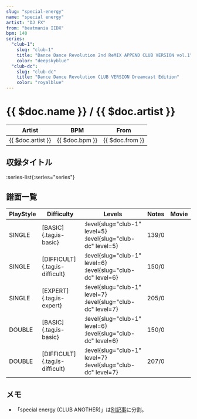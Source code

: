 ```yaml
---
slug: "special-energy"
name: "special energy"
artist: "DJ FX"
from: "beatmania IIDX"
bpm: 140
series:
  "club-1":
    slug: "club-1"
    title: "Dance Dance Revolution 2nd ReMIX APPEND CLUB VERSION vol.1"
    color: "deepskyblue"
  "club-dc":
    slug: "club-dc"
    title: "Dance Dance Revolution CLUB VERSION Dreamcast Edition"
    color: "royalblue"
---
```


# {{ $doc.name }} / {{ $doc.artist }}

|Artist|BPM|From|
|------|---|----|
|{{ $doc.artist }}|{{ $doc.bpm }}|{{ $doc.from }}|

## 収録タイトル

:series-list{:series="series"}

## 譜面一覧

|PlayStyle|Difficulty|Levels|Notes|Movie|
|---------|----------|------|-----|-----|
|SINGLE|[BASIC]{.tag.is-basic}|:level{slug="club-1" level=5} :level{slug="club-dc" level=5}|139/0||
|SINGLE|[DIFFICULT]{.tag.is-difficult}|:level{slug="club-1" level=6} :level{slug="club-dc" level=6}|150/0||
|SINGLE|[EXPERT]{.tag.is-expert}|:level{slug="club-1" level=7} :level{slug="club-dc" level=7}|205/0||
|DOUBLE|[BASIC]{.tag.is-basic}|:level{slug="club-1" level=6} :level{slug="club-dc" level=6}|150/0||
|DOUBLE|[DIFFICULT]{.tag.is-difficult}|:level{slug="club-1" level=7} :level{slug="club-dc" level=7}|207/0||

## メモ

- 「special energy (CLUB ANOTHER)」は[別記事](/songs/special-energy-another)に分割。
